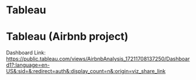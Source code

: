 # Tableau


# Tableau (Airbnb project)

Dashboard Link:
https://public.tableau.com/views/AirbnbAnalysis_17211708137250/Dashboard1?:language=en-US&:sid=&:redirect=auth&:display_count=n&:origin=viz_share_link


